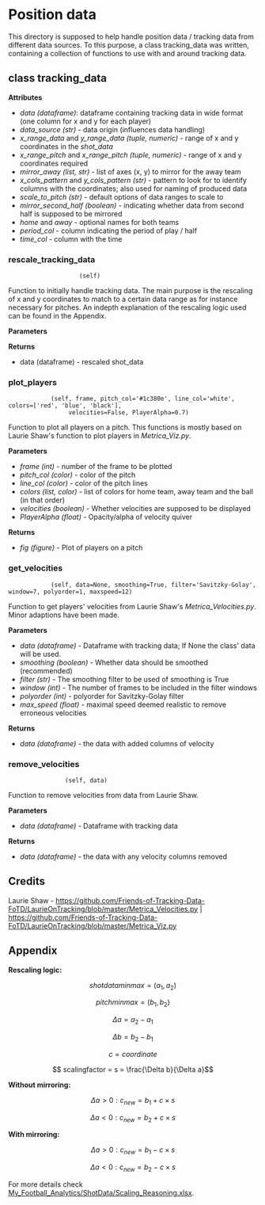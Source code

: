 # Position data

This directory is supposed to help handle position data / tracking data from different data sources.
To this purpose, a class tracking_data was written, containing a collection of functions to use with and
around tracking data. <br>

## class tracking_data

**Attributes**

+ *data (dataframe)*: dataframe containing tracking data in wide format (one column for x and y for each player)
+ *data_source (str)* - data origin (influences data handling)
+ *x_range_data* and *y_range_data (tuple, numeric)* - range of x and y coordinates in the *shot_data*
+ *x_range_pitch* and *x_range_pitch (tuple, numeric)* - range of x and y coordinates required
+ *mirror_away (list, str)* - list of axes (x, y) to mirror for the away team 
+ *x_cols_pattern* and *y_cols_pattern (str)* - pattern to look for to identify columns with the coordinates; also used for naming of produced data
+ *scale_to_pitch (str)* - default options of data ranges to scale to
+ *mirror_second_half (boolean)* - indicating whether data from second half is supposed to be mirrored
+ *home* and *away* - optional names for both teams
+ *period_col* - column indicating the period of play / half
+ *time_col* - column with the time


### rescale_tracking_data
                        (self)

Function to initially handle tracking data. The main purpose is the rescaling of x and y coordinates to match to a certain
data range as for instance necessary for pitches. An indepth explanation of the rescaling logic used can be found
in the Appendix. <br>

**Parameters** 

**Returns** 

+ data (dataframe) - rescaled shot_data


### plot_players
                (self, frame, pitch_col='#1c380e', line_col='white', colors=['red', 'blue', 'black'],
                     velocities=False, PlayerAlpha=0.7)
Function to plot all players on a pitch. This functions is mostly based on Laurie Shaw's function to plot players in *Metrica_Viz.py*. <br>

**Parameters**

+ *frame (int)* - number of the frame to be plotted
+ *pitch_col (color)* - color of the pitch
+ *line_col (color)* - color of the pitch lines
+ *colors (list, color)* - list of colors for home team, away team and the ball (in that order)
+ *velocities (boolean)* - Whether velocities are supposed to be displayed
+ *PlayerAlpha (float)* - Opacity/alpha of velocity quiver

**Returns**

+ *fig (figure)* - Plot of players on a pitch


### get_velocities
                (self, data=None, smoothing=True, filter='Savitzky-Golay', window=7, polyorder=1, maxspeed=12)

Function to get players' velocities from Laurie Shaw's *Metrica_Velocities.py*. Minor adaptions have been made. <br>

**Parameters**

+ *data (dataframe)* - Dataframe with tracking data; If None the class' data will be used. 
+ *smoothing (boolean)* - Whether data should be smoothed (recommended)
+ *filter (str)* - The smoothing filter to be used of smoothing is True
+ *window (int)* - The number of frames to be included in the filter windows
+ *polyorder (int)* - polyorder for Savitzky-Golay filter
+ *max_speed (float)* - maximal speed deemed realistic to remove erroneous velocities

**Returns**

+ *data (dataframe)* - the data with added columns of velocity


### remove_velocities
                    (self, data)
Function to remove velocities from data from Laurie Shaw. <br>

**Parameters**

+ *data (dataframe)* - Dataframe with tracking data 

**Returns**

+ *data (dataframe)* - the data with any velocity columns removed


## Credits

Laurie Shaw - https://github.com/Friends-of-Tracking-Data-FoTD/LaurieOnTracking/blob/master/Metrica_Velocities.py |
https://github.com/Friends-of-Tracking-Data-FoTD/LaurieOnTracking/blob/master/Metrica_Viz.py


## Appendix

**Rescaling logic:** <br>

$$ shotdataminmax = (a_1, a_2)$$

$$ pitchminmax = (b_1, b_2)$$

$$ \Delta a = a_2- a_1$$ 

$$ \Delta b = b_2- b_1$$ 

$$ c = coordinate$$

$$ scalingfactor = s = \frac{\Delta b}{\Delta a}$$

**Without mirroring:** <br>

$$ \Delta a > 0: c_{new}  = b_1 + c \times s$$

$$ \Delta a < 0: c_{new}  = b_2 + c \times s$$

**With mirroring:** <br>

$$ \Delta a > 0: c_{new}  = b_1 - c \times s$$

$$ \Delta a < 0: c_{new}  = b_2 - c \times s$$

For more details check [My_Football_Analytics/ShotData/Scaling_Reasoning.xlsx](Scaling_Reasoning.xlsx). <br>

